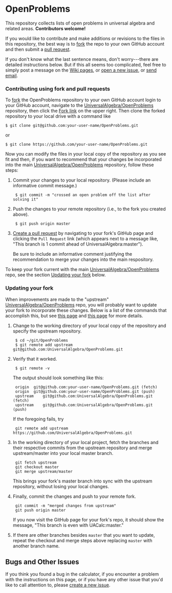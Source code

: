 # OpenProblems

This repository collects lists of open problems in universal algebra and related
areas. **Contributors welcome!**

If you would like to contribute and make additions or
revisions to the files in this repository, the best way is to
[fork](https://help.github.com/articles/fork-a-repo/)
the repo to your own GitHub account and then
submit a [pull request](https://help.github.com/articles/creating-a-pull-request/).

If you don't know what the last sentence means, don't worry---there are detailed
instructions below.  But if this all seems too complicated, feel free to simply
post a message on the
[Wiki pages](https://github.com/UniversalAlgebra/OpenProblems/wiki), or
[open a new issue](https://github.com/UniversalAlgebra/OpenProblems/issues), or
[send email](mailto:williamdemeo@gmail.com).

### Contributing using fork and pull requests

To [fork](https://help.github.com/articles/fork-a-repo/) the OpenProblems
repository to your own GitHub account login to your GitHub account,
navigate to the
[UniversalAlgebra/OpenProblems](https://github.com/UniversalAlgebra/OpenProblems)
repository, then click the
[Fork link](https://github.com/UniversalAlgebra/OpenProblems#fork-destination-box)
on the upper right.  Then clone the forked repository to your
local drive with a command like 

    $ git clone git@github.com:your-user-name/OpenProblems.git

or

    $ git clone https://github.com/your-user-name/OpenProblems.git

Now you can modify the files in your local copy of the repository as you see fit
and then, if you want to recommend that your changes be incorporated into the main
[UniversalAlgebra/OpenProblems](https://github.com/UniversalAlgebra/OpenProblems)
repository, follow these steps:

1. Commit your changes to your local repository. (Please include an informative
   commit message.)

        $ git commit -m "crossed an open problem off the list after solving it"

2. Push the changes to your remote repository (i.e., to the fork you created above).

		$ git push origin master
		
3. [Create a pull request](https://help.github.com/articles/creating-a-pull-request/)
   by navigating to your fork's GitHub page and clicking the `Pull
   Request` link (which appears next to a message like, "This branch is 1 commit
   ahead of UniversalAlgebra:master"). 

   Be sure to include an informative comment justifying the
   recommendation to merge your changes into the main respository.

To keep your fork current with the main
[UniversalAlgebra/OpenProblems](https://github.com/UniversalAlgebra/OpenProblems)
repo, see the section [Updating your fork](#updating-your-fork) below.

### Updating your fork

When improvements are made to the "upstream"
[UniversalAlgebra/OpenProblems](https://github.com/UniversalAlgebra/OpenProblems)
repo, you will probably want to update your fork to incorporate these
changes.  Below is a list of the commands that accomplish this, but see 
[this page](https://help.github.com/articles/configuring-a-remote-for-a-fork/) and
[this page](https://help.github.com/articles/syncing-a-fork/)
for more details.

1. Change to the working directory of your local copy of the repository and
   specify the upstream repository. 

        $ cd ~/git/OpenProblems
        $ git remote add upstream git@github.com:UniversalAlgebra/OpenProblems.git

2. Verify that it worked.

        $ git remote -v

   The output should look something like this:

        origin	git@github.com:your-user-name/OpenProblems.git (fetch)
        origin	git@github.com:your-user-name/OpenProblems.git (push)
        upstream	git@github.com:UniversalAlgebra/OpenProblems.git (fetch)
        upstream	git@github.com:UniversalAlgebra/OpenProblems.git (push)

   If the foregoing fails, try

        git remote add upstream https://github.com/UniversalAlgebra/OpenProblems.git


3. In the working directory of your local project, fetch the branches and their
   respective commits from the upstream repository and merge upstream/master
   into your local master branch.

        git fetch upstream
        git checkout master
        git merge upstream/master

   This brings your fork's master branch into sync with the upstream repository,
   without losing your local changes. 

4. Finally, commit the changes and push to your remote fork.

        git commit -m "merged changes from upstream"
        git push origin master

   If you now visit the GitHub page for your fork's repo, it should show the
   message, "This branch is even with UACalc:master." 

5. If there are other branches besides `master` that you want to update, repeat
   the checkout and merge steps above replacing `master` with another branch name.

## Bugs and Other Issues
If you think you found a bug in the calculator, if you encounter a problem with
the instructions on this page, or if you have any other issue that you'd like to
call attention to, please
[create a new issue](https://github.com/UniversalAlgebra/OpenProblems/issues).
